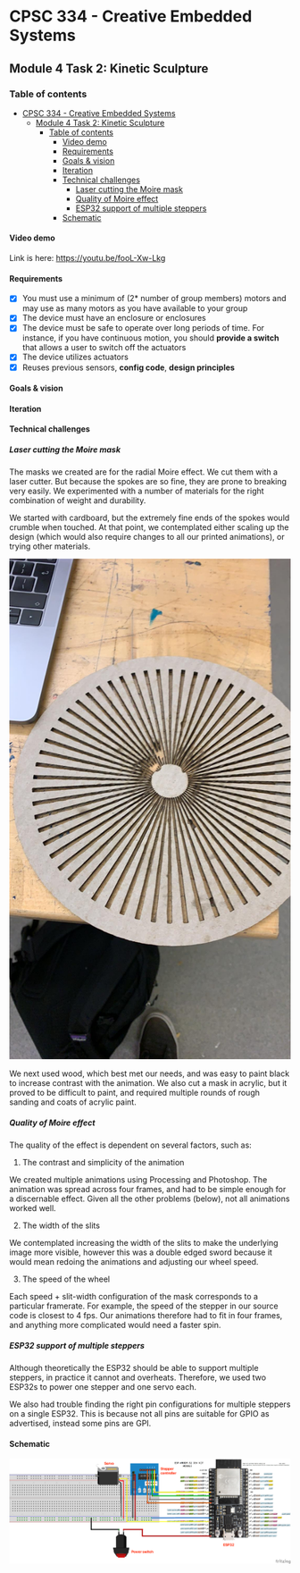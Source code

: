 # CPSC 334 - Creative Embedded Systems

## Module 4 Task 2: Kinetic Sculpture

### Table of contents

- [CPSC 334 - Creative Embedded Systems](#cpsc-334---creative-embedded-systems)
  - [Module 4 Task 2: Kinetic Sculpture](#module-4-task-2-kinetic-sculpture)
    - [Table of contents](#table-of-contents)
      - [Video demo](#video-demo)
      - [Requirements](#requirements)
      - [Goals & vision](#goals--vision)
      - [Iteration](#iteration)
      - [Technical challenges](#technical-challenges)
        - [Laser cutting the Moire mask](#laser-cutting-the-moire-mask)
        - [Quality of Moire effect](#quality-of-moire-effect)
        - [ESP32 support of multiple steppers](#esp32-support-of-multiple-steppers)
      - [Schematic](#schematic)

#### Video demo

Link is here: <https://youtu.be/fooL-Xw-Lkg>

#### Requirements

- [x] You must use a minimum of (2\* number of group members) motors and may use as many motors as you have available to your group
- [x] The device must have an enclosure or enclosures
- [x] The device must be safe to operate over long periods of time. For instance, if you have continuous motion, you should **provide a switch** that allows a user to switch off the actuators
- [x] The device utilizes actuators
- [x] Reuses previous sensors, **config code**, **design principles**

#### Goals & vision

#### Iteration

#### Technical challenges

##### Laser cutting the Moire mask

The masks we created are for the radial Moire effect. We cut them with a laser cutter. But because the spokes are so fine, they are prone to breaking very easily. We experimented with a number of materials for the right combination of weight and durability.

We started with cardboard, but the extremely fine ends of the spokes would crumble when touched. At that point, we contemplated either scaling up the design (which would also require changes to all our printed animations), or trying other materials.

![Cardboard mask](./docs/images/cardboard_mask.jpg)

We next used wood, which best met our needs, and was easy to paint black to increase contrast with the animation. We also cut a mask in acrylic, but it proved to be difficult to paint, and required multiple rounds of rough sanding and coats of acrylic paint.

##### Quality of Moire effect

The quality of the effect is dependent on several factors, such as:

1. The contrast and simplicity of the animation

We created multiple animations using Processing and Photoshop. The animation was spread across four frames, and had to be simple enough for a discernable effect. Given all the other problems (below), not all animations worked well.

2. The width of the slits

We contemplated increasing the width of the slits to make the underlying image more visible, however this was a double edged sword because it would mean redoing the animations and adjusting our wheel speed.

3. The speed of the wheel

Each speed + slit-width configuration of the mask corresponds to a particular framerate. For example, the speed of the stepper in our source code is closest to 4 fps. Our animations therefore had to fit in four frames, and anything more complicated would need a faster spin.

##### ESP32 support of multiple steppers

Although theoretically the ESP32 should be able to support multiple steppers, in practice it cannot and overheats. Therefore, we used two ESP32s to power one stepper and one servo each.

We also had trouble finding the right pin configurations for multiple steppers on a single ESP32. This is because not all pins are suitable for GPIO as advertised, instead some pins are GPI.

#### Schematic

![Schematic](./docs/schematic_bb.png)
